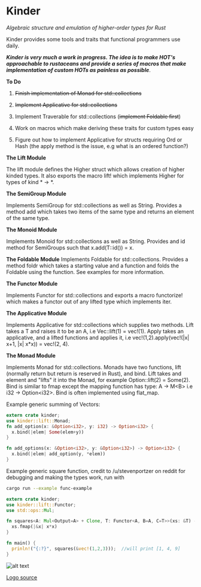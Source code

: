 # Kinder
*Algebraic structure and emulation of higher-order types for Rust*

Kinder provides some tools and traits that functional programmers use daily.

***Kinder is very much a work in progress. The idea is to make HOT's approachable to rustaceans and provide a series of macros that make implementation of custom HOTs as painless as possible***.

**To Do**

1. ~~Finish implementation of Monad for std::collections~~

2. ~~Implement Applicative for std::collections~~

3. Implement Traverable for std::collections (~~implement Foldable first~~)

4. Work on macros which make deriving these traits for custom types easy

5. Figure out how to implement Applicative for structs requiring Ord or Hash (the apply method is the issue, e.g what is an ordered function?)

**The Lift Module**

The lift module defines the Higher struct which allows creation of higher kinded types.
It also exports the macro lift! which implements Higher for types of kind * -> *.

**The SemiGroup Module**

Implements SemiGroup for std::collections as well as String.
Provides a method add which takes two items of the same type and returns an element of the same type.

**The Monoid Module**

Implements Monoid for std::collections as well as String.
Provides and id method for SemiGroups such that x.add(T::id()) = x.

**The Foldable Module**
Implements Foldable for std::collections. Provides a method foldr which takes a starting value and a function and 
folds the Foldable using the function. See examples for more information.

**The Functor Module**

Implements Functor for std::collections and exports a macro functorize! which
makes a functor out of any lifted type which implements iter.

**The Applicative Module**

Implements Applicative for std::collections which supplies two methods.
Lift takes a T and raises it to be an A<T>, i.e Vec::lift(1) = vec!(1).
Apply takes an applicative, and a lifted functions and applies it, i.e vec!(1,2).apply(vec!(|x| x+1, |x| x*x)) = vec!(2, 4).

**The Monad Module**

Implements Monad for std::collections.
Monads have two functions, lift (normally return but return is reserved in Rust), and bind.
Lift takes and element and "lifts" it into the Monad, for example Option::lift(2) = Some(2).
Bind is similar to fmap except the mapping function has type: A -> M\<B> i.e i32 -> Option\<i32>.
Bind is often implemented using flat_map.

Example generic summing of Vectors:

```rust
extern crate kinder;
use kinder::lift::Monad;
fn add_option(x: &Option<i32>, y: i32) -> Option<i32> {
  x.bind(|elem| Some(elem+y))
}

fn add_options(x: &Option<i32>, y: &Option<i32>) -> Option<i32> {
  x.bind(|elem| add_option(y, *elem))
}
```

Example generic square function, credit to /u/stevenportzer on reddit for debugging and making the types work,
run with 
```bash
cargo run --example func-example
```

```rust 
extern crate kinder;
use kinder::lift::Functor;
use std::ops::Mul;

fn squares<A: Mul<Output=A> + Clone, T: Functor<A, B=A, C=T>>(xs: &T) -> T {
  xs.fmap(|&x| x*x)
}

fn main() {
  prinln!("{:?}", squares(&vec!(1,2,3)));  //will print [1, 4, 9]
}
```

![alt text](https://mir-s3-cdn-cf.behance.net/project_modules/disp/7a455b42774743.57da548c501ce.gif "Rustaceans")

[Logo source](https://www.behance.net/gallery/42774743/Rustacean)

